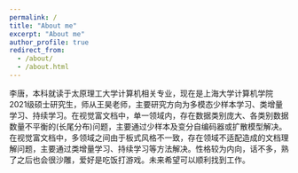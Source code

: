 ```yaml
---
permalink: /
title: "About me"
excerpt: "About me"
author_profile: true
redirect_from: 
  - /about/
  - /about.html
---
```


李唐，本科就读于太原理工大学计算机相关专业，现在是上海大学计算机学院2021级硕士研究生，师从王昊老师，主要研究方向为多模态少样本学习、类增量学习、持续学习。在视觉富文档中，单一领域内，存在数据类别庞大、各类别数据数量不平衡的(长尾分布)问题，主要通过少样本及变分自编码器或扩散模型解决。在视觉富文档中，多领域之间由于板式风格不一致，存在领域不适配造成的文档理解问题，主要通过类增量学习、持续学习等方法解决。性格较为内向，话不多，熟了之后也会很沙雕，爱好是吃饭打游戏。未来希望可以顺利找到工作。


